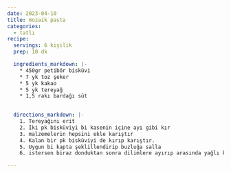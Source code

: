 ```yaml
---
date: 2023-04-10
title: mozaik pasta
categories:
  - tatlı
recipe:
  servings: 6 kişilik
  prep: 10 dk

  ingredients_markdown: |-
    * 450gr petibör bisküvi
    * 7 yk toz şeker
    * 5 yk kakao
    * 5 yk tereyağ
    * 1,5 rakı bardağı süt
    

  directions_markdown: |-
    1. Tereyağını erit
    2. İki pk bisküviyi bi kasenin içine ayı gibi kır
    3. malzemelerin hepsini ekle karıştır
    4. Kalan bir pk bisküviyi de kırıp karıştır. 
    5. Uygun bi kapta şeklillendirip buzluğa salla
    6. istersen biraz donduktan sonra dilimlere ayırıp arasında yağlı kağıtla bireysel dondurabilirsin.

---
```

